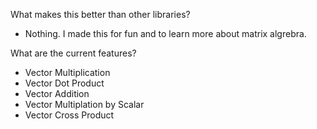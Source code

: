 What makes this better than other libraries?
 - Nothing. I made this for fun and to learn more about matrix algrebra.

What are the current features?
- Vector Multiplication
- Vector Dot Product
- Vector Addition
- Vector Multiplation by Scalar
- Vector Cross Product
